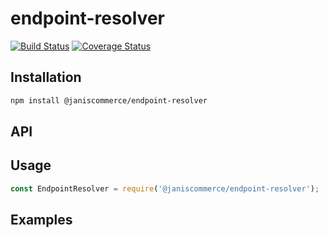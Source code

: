 # endpoint-resolver

[![Build Status](https://travis-ci.org/janis-commerce/endpoint-resolver.svg?branch=master)](https://travis-ci.org/janis-commerce/endpoint-resolver)
[![Coverage Status](https://coveralls.io/repos/github/janis-commerce/endpoint-resolver/badge.svg?branch=master)](https://coveralls.io/github/janis-commerce/endpoint-resolver?branch=master)



## Installation
```sh
npm install @janiscommerce/endpoint-resolver
```

## API


## Usage
```js
const EndpointResolver = require('@janiscommerce/endpoint-resolver');

```

## Examples
